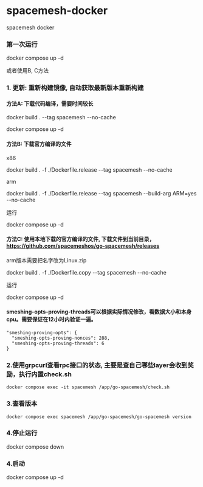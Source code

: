 # spacemesh-docker

spacemesh docker

### 第一次运行

docker compose up -d

或者使用B, C方法

### 1. 更新: 重新构建镜像, 自动获取最新版本重新构建

#### 方法A: 下载代码编译，需要时间较长
docker build . --tag spacemesh --no-cache

docker compose up -d

#### 方法B: 下载官方编译的文件
x86

docker build . -f ./Dockerfile.release --tag spacemesh --no-cache

arm

docker build . -f ./Dockerfile.release --tag spacemesh --build-arg ARM=yes --no-cache

运行

docker compose up -d

#### 方法C: 使用本地下载的官方编译的文件, 下载文件到当前目录，https://github.com/spacemeshos/go-spacemesh/releases

arm版本需要把名字改为Linux.zip

docker build . -f ./Dockerfile.copy --tag spacemesh --no-cache

运行

docker compose up -d

#### smeshing-opts-proving-threads可以根据实际情况修改，看数据大小和本身cpu。需要保证在12小时内验证一遍。
```
"smeshing-proving-opts": {
  "smeshing-opts-proving-nonces": 288,
  "smeshing-opts-proving-threads": 6
}
```

### 2.使用grpcurl查看rpc接口的状态, 主要是查自己哪些layer会收到奖励，执行内置check.sh

`docker compose exec -it spacemesh /app/go-spacemesh/check.sh`

### 3.查看版本

`docker compose exec spacemesh /app/go-spacemesh/go-spacemesh version`


### 4.停止运行

docker compose down

### 4.启动

docker compose up -d